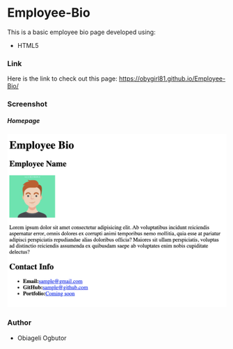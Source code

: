 # Employee-Bio

This is a basic employee bio page developed using:
* HTML5

### Link
Here is the link to check out this page: https://obygirl81.github.io/Employee-Bio/

### Screenshot
##### Homepage
![Screenshot of home page](https://github.com/obygirl81/Employee-Bio/blob/master/image/Screen%20Shot%202020-01-18%20at%201.39.06%20PM.png)

### Author
* Obiageli Ogbutor